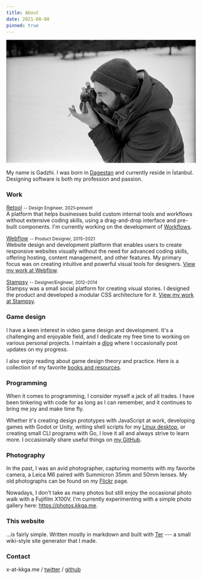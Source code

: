 ```yaml
---
title: About
date: 2021-08-08
pinned: true
---
```


![me](/img/about/leica.webp)

My name is Gadzhi. I was born in [Dagestan](https://wikipedia.org/wiki/Dagestan)
and currently reside in İstanbul. Designing software is both my profession and
passion.

### Work

[Retool](https://retool.com) <small>-- Design Engineer,
2021&ndash;present</small><br/>A platform that helps businesses build custom
internal tools and workflows without extensive coding skills, using a
drag-and-drop interface and pre-built components. I'm currently working on the
development of [Workflows](https://retool.com/products/workflows/).

[Webflow](https://webflow.com) <small>-- Product Designer,
2015&ndash;2021</small> <br/>Website design and development platform that
enables users to create responsive websites visually without the need for
advanced coding skills, offering hosting, content management, and other
features. My primary focus was on creating intuitive and powerful visual tools
for designers. [View my work at Webflow](/work/webflow).

[Stampsy](https://stampsy.com) <small>-- Designer/Engineer,
2012&ndash;2014</small><br/>Stampsy was a small social platform for creating
visual stories. I designed the product and developed a modular CSS architecture
for it. [View my work at Stampsy](/work/stampsy).

### Game design

I have a keen interest in video game design and development. It's a challenging
and enjoyable field, and I dedicate my free time to working on various personal
projects. I maintain a [dlog](/dlog) where I occasionally post updates on my
progress.

I also enjoy reading about game design theory and practice. Here is a collection
of my favorite [books and resources](/notes/gamedesign-resources.md).

### Programming

When it comes to programming, I consider myself a jack of all trades. I have
been tinkering with code for as long as I can remember, and it continues to
bring me joy and make time fly.

Whether it's creating design prototypes with JavaScript at work, developing
games with Godot or Unity, writing shell scripts for my
[Linux desktop](https://github.com/kkga/dotfiles), or creating small CLI
programs with Go, I love it all and always strive to learn more. I occasionally
share useful things on [my GitHub](https://github.com/kkga).

### Photography

In the past, I was an avid photographer, capturing moments with my favorite
camera, a Leica M6 paired with Summicron 35mm and 50mm lenses. My old
photographs can be found on my
[Flickr](https://www.flickr.com/photos/gadzhi/albums) page.

Nowadays, I don't take as many photos but still enjoy the occasional photo walk
with a Fujifilm X100V. I'm currently experimenting with a simple photo gallery
here: https://photos.kkga.me.

### This website

...is fairly simple. Written mostly in markdown and built with
[Ter](https://ter.kkga.me) --- a small wiki-style site generator that I made.

### Contact

x-at-kkga.me / [twitter](https://twitter.com/kkga_) /
[github](https://github.com/kkga)
